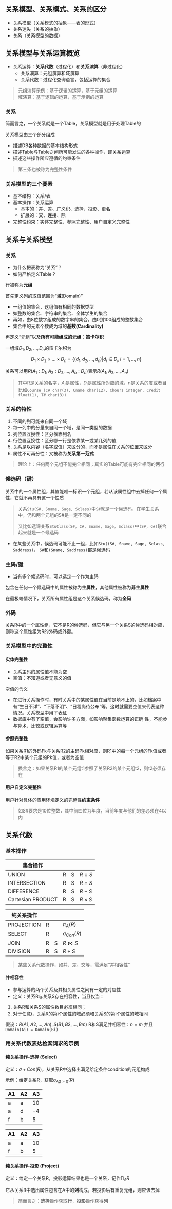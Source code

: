 ## 关系模型、关系模式、关系的区分

- 关系模型（关系模式的抽象——表的形式）
- 关系迷失（关系的抽象）
- 关系（关系模型的数据）

## 关系模型与关系运算概览

- 关系运算：**关系代数**（过程化）和**关系演算**（非过程化）
    - 关系演算：元组演算和域演算
    - 关系代数：过程化查询语言，包括运算的集合

> 元组演算示例：基于逻辑的运算，基于元组的运算<br>
> 域演算：基于逻辑的运算，基于示例的运算

### 关系

简而言之，一个关系就是一个Table，关系模型就是用于处理Table的

关系模型由三个部分组成

- 描述DB各种数据的基本结构形式
- 描述Table与Table之间所可能发生的各种操作，即关系运算
- 描述这些操作所应遵循的约束条件

> 第三条也被称为完整性条件

### 关系模型的三个要素

- 基本结构：关系/表
- 基本操作：关系运算
    - 基本的：并、差、广义积、选择、投影、更名
    - 扩展的：交、连接、除
- 完整性约束：实体完整性、参照完整性、用户自定义完整性

## 关系与关系模型

### 关系

- 为什么把表称为“关系”？
- 如何严格定义Table？

行被称为**元组**

首先定义列的取值范围为“**域**(Domain)”

- 一组值的集合，这组值有相同的数据类型
- 如整数的集合、字符串的集合、全体学生的集合
- 再如，由8位数字组成的数字串的集合，由0到100组成的整数集合
- 集合中的元素个数成为域的**基数(Cardinality)**

再定义“元组”以及**所有可能组成的元组**：**笛卡尔积**

一组域$D_1,D_2,\dots , D_n$的笛卡尔积为

$$D_1\times D_2\times \dots\times D_n = \{(d_1,d_2,\dots,d_n)|d_i\in D_i,i=1,\dots,n\}$$

关系可以用$R(A_1:D_1,A_2:D_2,\dots,A_n:D_n)$表示$R(A_1,A_2,\dots,A_n)$

> 其中R是关系的名字，$A_i$是属性，$D_i$是属性所对应的域，n是关系的度或者目<br>
> 比如`Course (C# char(3), Cname char(12), Chours integer, Credit float(1), T# char(3))`

### 关系的特性

1. 不同的列可能来自同一个域
2. 每一列中的分量来自同一个域，是同一类型的数据
3. 列位置互换性：区分依靠列名
4. 行位置互换性：区分哪一行是依靠某一或某几列的值
5. 关系是以内容（名字或值）来区分的，而不是属性在关系的位置来区分
6. 属性不可再分性：又被称为**关系第一范式**

> 理论上：任何两个元组不能完全相同；真实的Table可能有完全相同的两行

### 候选码（键）

关系中的一个属性组，其值能唯一标识一个元组，若从该属性组中去掉任何一个属性，它就不再具有这一个性质

> 关系`Stu(S#, Sname, Sage, Sclass)`中`S#`就是一个候选码，在学生关系中，仍和两个元组的S#是一定不同的
>
> 又比如选课关系`StuClass(S#, C#, Sname, Sage, Sclass)`中`(S#, C#)`联合起来就是一个候选码

- 在某些关系中，候选码可能不止一组，比如`Stu((S#, Sname, Sage, Sclass, Saddress)`， `S#`和`(Sname, Saddress)`都是候选码

### 主码/键

- 当有多个候选码时，可以选定一个作为主码

包含在任何一个候选码中的属性被称为**主属性**，其他属性被称为**非主属性**

在最极端情况下，关系所有属性组是这个关系候选码，称为**全码**

### 外码

关系R中的一个属性组，它不是R的候选码，但它与另一个关系S的候选码相对应，则称这个属性组为R的外码或外键。

### 关系模型中的完整性

#### 实体完整性

- 关系主码的属性值不能为空
- 空值：不知道或者无意义的值

空值的含义

- 在进行关系操作时，有时关系中的某属性值在当前是填不上的，比如档案中有“生日不详”、“下落不明”、“日程尚待公布”等，这时就需要空值来代表这种情况。关系模型中用‘?’表征
- 数据库中有了空值，会影响许多方面，如影响聚集函数运算的正确
性，不能参与算术、比较或逻辑运算等

#### 参照完整性

如果关系R1的外码Fk与关系R2的主码Pk相对应，则R1中的每一个元组的Fk值或者等于R2中某个元组的Pk值，或者为空值

> 换言之：如果关系R1的某个元组t1参照了关系R2的某个元组t2，则t2必须存在

#### 用户自定义完整性

用户针对具体的应用环境定义的完整性**约束条件**

> 如S#要求是10位整数，其中前四位为年度，当前年度与他们的差必须在4以内

## 关系代数

### 基本操作

|集合操作||||
|-|-|-|-|
|UNION|R|S|$R\cup S$|
|INTERSECTION|R|S|$R\cap S$|
|DIFFERENCE|R|S|$R- S$|
|Cartesian PRODUCT|R|S|$R\times S$|

|纯关系操作||||
|-|-|-|-|
|PROJECTION|R||$\pi_A(R)$|
|SELECT|R||$\sigma_{Con}(R)$|
|JOIN|R|S|$R\Join S$|
|DIVISION|R|S|$R\div S$|

> 某些关系代数操作，如并、差、交等，需满足“并相容性”

#### 并相容性

- 参与运算的两个关系及其相关属性之间有一定的对应性
- 定义：关系R与关系S存在相容性，当且仅当：

1. 关系R和关系S的属性数目必须相同；
2. 对于任意i，关系R的第i个属性的域必须和关系S的第i个属性的域相同

假设：$R(A1, A2, … ,An) , S(B1, B2, …,Bm)$ R和S满足并相容性：$n = m$ 并且 `Domain(Ai) = Domain(Bi)`

### 用关系代数表达检索请求的示例

#### 纯关系操作-选择 (Select)

定义：$\sigma+{Con}(R)$，从关系R中选择出满足给定条件condition的元组构成

示例：给定关系R，获取$\sigma_{A3>0}(R)$

|A1|A2|A3|
|-|-|-|
|a|a|10|
|a|d|-4|
|f|b|5|

|A1|A2|A3|
|-|-|-|
|a|a|10|
|f|b|5|

#### 纯关系操作-投影 (Project)

定义：给定一个关系R，投影运算结果也是一个关系，记作$\prod_A R$

它从关系R中选出属性包含在A中的**列**构成，若投影后有重复元组，则应该去掉

> 简而言之：**选择**操作获取**行**，**投影**操作获得**列**